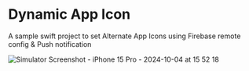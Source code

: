 # Dynamic App Icon
A sample swift project to set Alternate App Icons using Firebase remote config &amp; Push notification

![Simulator Screenshot - iPhone 15 Pro - 2024-10-04 at 15 52 18](https://github.com/user-attachments/assets/b829c14a-d013-4d92-801c-4b2765c557f8)
